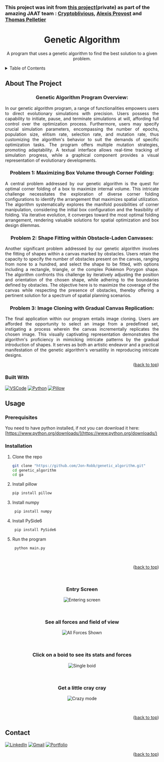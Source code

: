 
<a name="readme-top"></a>

### This project was init from [this project](https://github.com/cryptoblivious/Genetic-Algorithm)(private) as part of the amazing JAAT team : [Cryptoblivious](https://github.com/cryptoblivious), [Alexis Provost](https://github.com/alexisprovost?tab=overview&from=2023-09-01&to=2023-09-16) and [Thomas Pelletier](https://github.com/Thomkiller)

<div align="center">


<h1 align="center">Genetic Algorithm</h1>

  <p align="center">
    A program that uses a genetic algorithm to find the best solution to a given problem.
  </p>
</div>



<!-- TABLE OF CONTENTS -->
<details>
  <summary>Table of Contents</summary>
  <ol>
    <li>
      <a href="#about-the-project">About The Project</a>
      <ul>
        <li><a href="#built-with">Built With</a></li>
      </ul>
    </li>
    <li><a href="#usage">Usage</a></li>
    <li><a href="#contact">Contact</a></li>
    <li> 
  </ol>
</details>



<!-- ABOUT THE PROJECT -->
## About The Project
<h3 align="center">
    Genetic Algorithm Program Overview:
</h3>
  <p align="justify">
    In our genetic algorithm program, a range of functionalities empowers users to direct evolutionary simulations with precision. Users possess the capability to initiate, pause, and terminate simulations at will, affording full control over the optimization process. Furthermore, users may specify crucial simulation parameters, encompassing the number of epochs, population size, elitism rate, selection rate, and mutation rate, thus customizing the algorithm's behavior to suit the demands of specific optimization tasks. The program offers multiple mutation strategies, promoting adaptability. A textual interface allows real-time tracking of simulation progress, while a graphical component provides a visual representation of evolutionary developments.
  </p>
  <h3 align="center">
    Problem 1: Maximizing Box Volume through Corner Folding:
</h3>
  <p align="justify">
   A central problem addressed by our genetic algorithm is the quest for optimal corner folding of a box to maximize internal volume. This intricate challenge necessitates the exploration of diverse corner folding configurations to identify the arrangement that maximizes spatial utilization. The algorithm systematically explores the manifold possibilities of corner manipulation, considering the initial box configuration and the feasibility of folding. Via iterative evolution, it converges toward the most optimal folding arrangement, rendering valuable solutions for spatial optimization and box design dilemmas.
  </p>
  <h3 align="center">
   Problem 2: Shape Fitting within Obstacle-Laden Canvases:
    </h3>
   <p align="justify">
   Another significant problem addressed by our genetic algorithm involves the fitting of shapes within a canvas marked by obstacles. Users retain the capacity to specify the number of obstacles present on the canvas, ranging from none to a hundred, and select the shape to be fitted, with options including a rectangle, triangle, or the complex Pokémon Porygon shape. The algorithm confronts this challenge by iteratively adjusting the position and orientation of the chosen shape, while adhering to the boundaries defined by obstacles. The objective here is to maximize the coverage of the canvas while respecting the presence of obstacles, thereby offering a pertinent solution for a spectrum of spatial planning scenarios.
  </p>
  <h3 align="center">
    Problem 3: Image Cloning with Gradual Canvas Replication:
    </h3>
   <p align="justify">
  The final application within our program entails image cloning. Users are afforded the opportunity to select an image from a predefined set, instigating a process wherein the canvas incrementally replicates the chosen image. This visually captivating representation demonstrates the algorithm's proficiency in mimicking intricate patterns by the gradual introduction of shapes. It serves as both an artistic endeavor and a practical manifestation of the genetic algorithm's versatility in reproducing intricate designs.
  </p>





<p align="right">(<a href="#readme-top">back to top</a>)</p>


### Built With

[![VSCode][vscode-img]][vscode-url]
[![Python][python-img]][python-url]
[![Pillow][pillow-img]][pillow-url]


<!-- USAGE EXAMPLES -->
## Usage

### Prerequisites

You need to have python installed, if not you can download it here: [https://www.python.org/downloads/](https://www.python.org/downloads/)

### Installation

1. Clone the repo
   ```sh
   git clone "https://github.com/Jon-Robb/genetic_algorithm.git"
   cd genetic_algorithm
   cd ga
    ```
2. Install pillow
   ```sh
   pip install pillow
   ```
3. Install numpy
   ```sh
    pip install numpy
    ```
4. Install PySide6
   ```sh
    pip install PySide6
    ```
5. Run the program
   ```sh
    python main.py
    ```
    </br>


<p align="right">(<a href="#readme-top">back to top</a>)</p>


<br/>
<h3 align="center"> Entry Screen </h3>
<p align="center">
  <img src="./images//entering_screen.png" alt="Entering screen">
</p>
<br/>
<h3 align="center"> See all forces and field of view </h3>
<p align="center">
  <img src="./images/all_forces_shown.png" alt="All Forces Shown">
</p>
<br/>
<h3 align="center"> Click on a boid to see its stats and forces </h3>
<p align="center">
  <img src="./images/single_boid_stats.png" alt="Single boid">
</p>
<br/>
<h3 align="center"> Get a little cray cray </h3>
<p align="center">
  <img src="./images/crazy_mode.png" alt="Crazy mode">
</p>
<br/>



<p align="right">(<a href="#readme-top">back to top</a>)</p>



<!-- CONTACT -->
## Contact

[![LinkedIn][linkedin-shield]][linkedin-url] 
[![Gmail][gmail-shield]][gmail-url]
[![Portfolio][portfolio-shield]][portfolio-url]



<p align="right">(<a href="#readme-top">back to top</a>)</p>



<!-- MARKDOWN LINKS & IMAGES -->
<!-- https://www.markdownguide.org/basic-syntax/#reference-style-links -->
<!-- images -->
[linkedin-shield]: https://img.shields.io/badge/-LinkedIn-black.svg?style=for-the-badge&logo=linkedin&colorB=555
[linkedin-url]: https://linkedin.com/in/jonathan-robinson-187716274
[gmail-shield]:	https://img.shields.io/badge/Gmail-D14836?style=for-the-badge&logo=gmail&logoColor=white
[gmail-url]: mailto:robinsonjonathan240817@gmail.com
[portfolio-shield]:https://img.shields.io/badge/website-000000?style=for-the-badge&logo=About.me&logoColor=white
[portfolio-url]: https://jonrobinson.ca


<!-- built with  -->
[vscode-img]: https://img.shields.io/badge/vs%20code-007ACC?style=for-the-badge&logo=visual-studio-code&logoColor=white
[vscode-url]: https://code.visualstudio.com/
[python-img]: https://img.shields.io/badge/python-3776AB?style=for-the-badge&logo=python&logoColor=white
[python-url]: https://www.python.org/
[pillow-img]: https://img.shields.io/badge/pillow-3776AB?style=for-the-badge&logo=python&logoColor=white
[pillow-url]: https://pillow.readthedocs.io/en/stable/
[qt-img]: https://img.shields.io/badge/qt-3776AB?style=for-the-badge&logo=python&logoColor=white
[qt-url]: https://www.qt.io/
[Pyside6-img]: https://img.shields.io/badge/pyside6-3776AB?style=for-the-badge&logo=python&logoColor=white
[Pyside6-url]: https://doc.qt.io/qtforpython/
[numpy-img]: https://img.shields.io/badge/numpy-3776AB?style=for-the-badge&logo=python&logoColor=white
[numpy-url]: https://numpy.org/